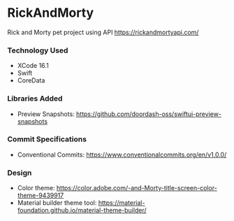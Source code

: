 # RickAndMorty
Rick and Morty pet project using API https://rickandmortyapi.com/

### Technology Used
- XCode 16.1
- Swift
- CoreData

### Libraries Added
- Preview Snapshots: https://github.com/doordash-oss/swiftui-preview-snapshots

### Commit Specifications
- Conventional Commits: https://www.conventionalcommits.org/en/v1.0.0/

### Design

- Color theme: https://color.adobe.com/-and-Morty-title-screen-color-theme-9439917
- Material builder theme tool: https://material-foundation.github.io/material-theme-builder/

